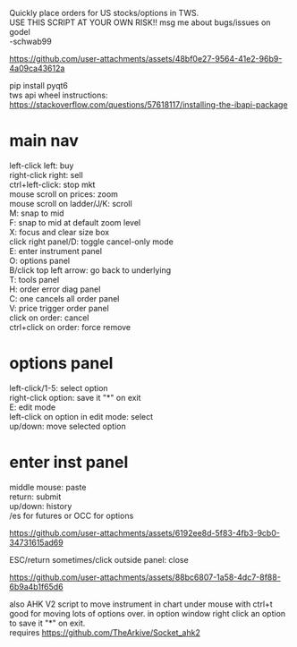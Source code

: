 Quickly place orders for US stocks/options in TWS.  
USE THIS SCRIPT AT YOUR OWN RISK!! msg me about bugs/issues on godel  
-schwab99

https://github.com/user-attachments/assets/48bf0e27-9564-41e2-96b9-4a09ca43612a

pip install pyqt6  
tws api wheel instructions: https://stackoverflow.com/questions/57618117/installing-the-ibapi-package

# main nav #
left-click left: buy  
right-click right: sell  
ctrl+left-click: stop mkt  
mouse scroll on prices: zoom  
mouse scroll on ladder/J/K: scroll  
M: snap to mid  
F: snap to mid at default zoom level  
X: focus and clear size box  
click right panel/D: toggle cancel-only mode  
E: enter instrument panel  
O: options panel  
B/click top left arrow: go back to underlying  
T: tools panel  
H: order error diag panel  
C: one cancels all order panel  
V: price trigger order panel  
click on order: cancel  
ctrl+click on order: force remove

# options panel #
left-click/1-5: select option  
right-click option: save it "*" on exit  
E: edit mode  
left-click on option in edit mode: select  
up/down: move selected option

# enter inst panel #
middle mouse: paste  
return: submit  
up/down: history  
/es for futures or OCC for options

https://github.com/user-attachments/assets/6192ee8d-5f83-4fb3-9cb0-34731615ad69
  
ESC/return sometimes/click outside panel: close  

https://github.com/user-attachments/assets/88bc6807-1a58-4dc7-8f88-6b9a4b1f65d6
  
also AHK V2 script to move instrument in chart under mouse with ctrl+t  
good for moving lots of options over. in option window right click an option to save it "*" on exit.  
requires https://github.com/TheArkive/Socket_ahk2
